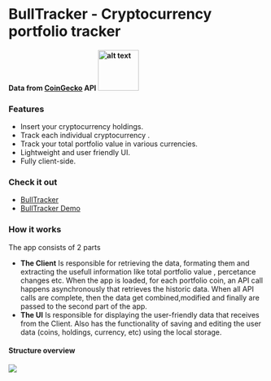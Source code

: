 

# **BullTracker** - Cryptocurrency portfolio tracker
#### Data from [CoinGecko][coincgeko] API <img src="https://static.coingecko.com/s/coingecko-logo-white-3f2aeb48e13428b7199395259dbb96280bf47ea05b2940ef7d3e87c61e4d8408.png" alt="alt text" width="80px">


### Features
- Insert your cryptocurrency holdings.
- Track each individual cryptocurrency .
- Track your total portfolio value in various currencies.
- Lightweight and user friendly UI.
- Fully client-side.

### Check it out
- [BullTracker][bullTracker-Link]
- [BullTracker Demo][bullTrackerDemo-Link]

### How it works
The app consists of 2 parts
- **The Client** 
Is responsible for retrieving the data, formating them and extracting the usefull information like
total portfolio value , percetance changes etc.
When the app is loaded, for each portfolio coin, an API call happens asynchronously that retrieves the historic data.
When all API calls are complete, then the data get combined,modified and finally are passed to the second part of the app.
- **The UI** 
Is responsible for displaying the user-friendly data that receives from the Client.
Also has the functionality of saving and editing the user data (coins, holdings, currency, etc) using the local storage.

#### Structure overview

![](https://iili.io/U88BDX.png)
   
   [bullTracker-Link]: <https://johnecn.github.io>
   [bullTrackerDemo-Link]: <https://johnecn.github.io/demo>
   [coincgeko]: <https://www.coingecko.com/en>
